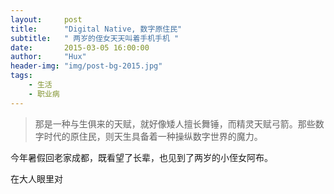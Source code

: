 ```yaml
---
layout:     post
title:      "Digital Native, 数字原住民"
subtitle:   " 两岁的侄女天天叫着手机手机 "
date:       2015-03-05 16:00:00
author:     "Hux"
header-img: "img/post-bg-2015.jpg"
tags:
    - 生活
    - 职业病
---
```


> 那是一种与生俱来的天赋，就好像矮人擅长舞锤，而精灵天赋弓箭。那些数字时代的原住民，则天生具备着一种操纵数字世界的魔力。



今年暑假回老家成都，既看望了长辈，也见到了两岁的小侄女阿布。

在大人眼里对

 



